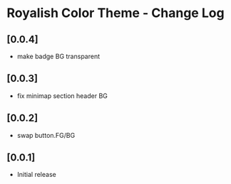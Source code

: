 # Royalish Color Theme - Change Log

## [0.0.4]

- make badge BG transparent

## [0.0.3]

- fix minimap section header BG

## [0.0.2]

- swap button.FG/BG

## [0.0.1]

- Initial release

